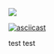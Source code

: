 <a href="https://asciinema.org/a/Y3j9RauSM8JrLgpWfzWXgk2Rm" target="_blank"><img src="https://asciinema.org/a/Y3j9RauSM8JrLgpWfzWXgk2Rm.svg" /></a>

<script id="asciicast-Y3j9RauSM8JrLgpWfzWXgk2Rm" src="https://asciinema.org/a/Y3j9RauSM8JrLgpWfzWXgk2Rm.js" async></script>

[![asciicast](https://asciinema.org/a/Y3j9RauSM8JrLgpWfzWXgk2Rm.svg)](https://asciinema.org/a/Y3j9RauSM8JrLgpWfzWXgk2Rm)

test
test
